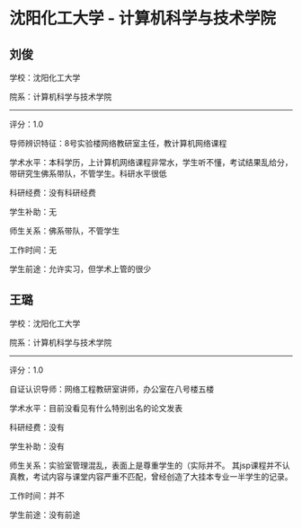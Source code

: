 # 沈阳化工大学 - 计算机科学与技术学院

## 刘俊

学校：沈阳化工大学

院系：计算机科学与技术学院

* * *

评分：1.0

导师辨识特征：8号实验楼网络教研室主任，教计算机网络课程

学术水平：本科学历，上计算机网络课程非常水，学生听不懂，考试结果乱给分，带研究生佛系带队，不管学生。科研水平很低

科研经费：没有科研经费

学生补助：无

师生关系：佛系带队，不管学生

工作时间：无

学生前途：允许实习，但学术上管的很少

## 王璐

学校：沈阳化工大学

院系：计算机科学与技术学院

* * *

评分：1.0

自证认识导师：网络工程教研室讲师，办公室在八号楼五楼

学术水平：目前没看见有什么特别出名的论文发表

科研经费：没有

学生补助：没有

师生关系：实验室管理混乱，表面上是尊重学生的（实际并不。
其jsp课程并不认真教，考试内容与课堂内容严重不匹配，曾经创造了大挂本专业一半学生的记录。

工作时间：并不

学生前途：没有前途